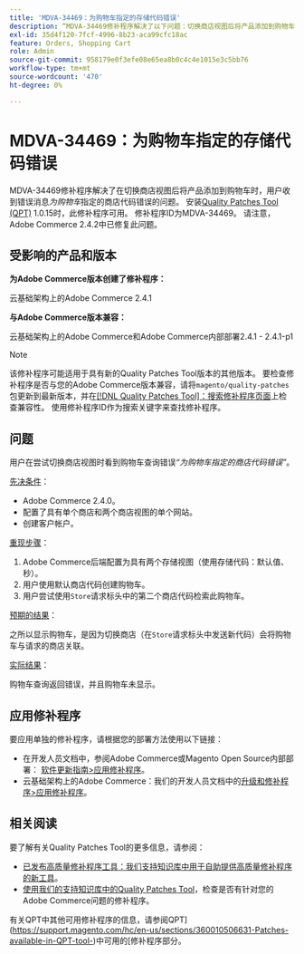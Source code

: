 ```yaml
---
title: 'MDVA-34469：为购物车指定的存储代码错误'
description: “MDVA-34469修补程序解决了以下问题：切换商店视图后将产品添加到购物车时，用户收到错误消息：*为购物车指定的商店代码错误*。 安装[Quality Patches Tool (QPT)](https://devdocs.magento.com/guides/v2.4/comp-mgr/patching.html#mqp) 1.0.15后，即可使用此修补程序。 修补程序ID为MDVA-34469。 请注意，Adobe Commerce 2.4.2中已修复此问题。'
exl-id: 35d4f120-7fcf-4996-8b23-aca99cfc18ac
feature: Orders, Shopping Cart
role: Admin
source-git-commit: 958179e0f3efe08e65ea8b0c4c4e1015e3c5bb76
workflow-type: tm+mt
source-wordcount: '470'
ht-degree: 0%

---
```


# MDVA-34469：为购物车指定的存储代码错误

MDVA-34469修补程序解决了在切换商店视图后将产品添加到购物车时，用户收到错误消息&#x200B;*为购物车*&#x200B;指定的商店代码错误的问题。 安装[Quality Patches Tool (QPT)](https://devdocs.magento.com/guides/v2.4/comp-mgr/patching.html#mqp) 1.0.15时，此修补程序可用。 修补程序ID为MDVA-34469。 请注意，Adobe Commerce 2.4.2中已修复此问题。

## 受影响的产品和版本

**为Adobe Commerce版本创建了修补程序：**

云基础架构上的Adobe Commerce 2.4.1

**与Adobe Commerce版本兼容：**

云基础架构上的Adobe Commerce和Adobe Commerce内部部署2.4.1 - 2.4.1-p1

>[!NOTE]
>
>该修补程序可能适用于具有新的Quality Patches Tool版本的其他版本。 要检查修补程序是否与您的Adobe Commerce版本兼容，请将`magento/quality-patches`包更新到最新版本，并在[[!DNL Quality Patches Tool]：搜索修补程序页面](https://devdocs.magento.com/quality-patches/tool.html#patch-grid)上检查兼容性。 使用修补程序ID作为搜索关键字来查找修补程序。

## 问题

用户在尝试切换商店视图时看到购物车查询错误&#x200B;*“为购物车指定的商店代码错误”*。

<u>先决条件</u>：

* Adobe Commerce 2.4.0。
* 配置了具有单个商店和两个商店视图的单个网站。
* 创建客户帐户。

<u>重现步骤</u>：

1. Adobe Commerce后端配置为具有两个存储视图（使用存储代码：默认值、秒）。
1. 用户使用默认商店代码创建购物车。
1. 用户尝试使用`Store`请求标头中的第二个商店代码检索此购物车。

<u>预期的结果</u>：

之所以显示购物车，是因为切换商店（在`Store`请求标头中发送新代码）会将购物车与请求的商店关联。

<u>实际结果</u>：

购物车查询返回错误，并且购物车未显示。

## 应用修补程序

要应用单独的修补程序，请根据您的部署方法使用以下链接：

* 在开发人员文档中，参阅Adobe Commerce或Magento Open Source内部部署： [软件更新指南>应用修补程序](https://devdocs.magento.com/guides/v2.4/comp-mgr/patching/mqp.html)。
* 云基础架构上的Adobe Commerce：我们的开发人员文档中的[升级和修补程序>应用修补程序](https://devdocs.magento.com/cloud/project/project-patch.html)。

## 相关阅读

要了解有关Quality Patches Tool的更多信息，请参阅：

* [已发布高质量修补程序工具：我们支持知识库中用于自助提供高质量修补程序的新工具](/help/announcements/adobe-commerce-announcements/magento-quality-patches-released-new-tool-to-self-serve-quality-patches.md)。
* [使用我们的支持知识库中的Quality Patches Tool](/help/support-tools/patches-available-in-qpt-tool/check-patch-for-magento-issue-with-magento-quality-patches.md)，检查是否有针对您的Adobe Commerce问题的修补程序。

有关QPT中其他可用修补程序的信息，请参阅QPT](https://support.magento.com/hc/en-us/sections/360010506631-Patches-available-in-QPT-tool-)中可用的[修补程序部分。
